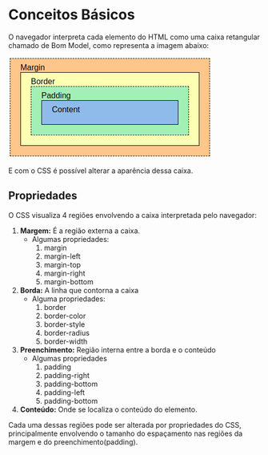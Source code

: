 # Conceitos Básicos

O navegador interpreta cada elemento do HTML como uma caixa retangular chamado de Bom Model, como representa a imagem abaixo:

![Box Model CSS](Images/box-model.png "Box Model")

E com o CSS é possível alterar a aparência dessa caixa.

## Propriedades

O CSS visualiza 4 regiões envolvendo a caixa interpretada pelo navegador:

 1. **Margem:** É a região externa a caixa.
    - Algumas propriedades:
      1. margin
      2. margin-left
      3. margin-top
      4. margin-right
      5. margin-bottom
 2. **Borda:** A linha que contorna a caixa
    - Alguma propriedades:
      1. border
      2. border-color
      3. border-style
      4. border-radius
      5. border-width
 3. **Preenchimento:** Região interna entre a borda e o conteúdo
    - Algumas propriedades
      1. padding
      2. padding-right
      3. padding-bottom
      4. padding-left
      5. padding-bottom
 4. **Conteúdo:** Onde se localiza o conteúdo do elemento.

 Cada uma dessas regiões pode ser alterada por propriedades do CSS, principalmente envolvendo o tamanho do espaçamento nas regiões da margem e do preenchimento(padding).